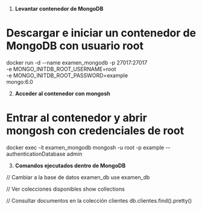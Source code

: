 1. **Levantar contenedor de MongoDB**

# Descargar e iniciar un contenedor de MongoDB con usuario root
docker run -d --name examen_mongodb -p 27017:27017 \
  -e MONGO_INITDB_ROOT_USERNAME=root \
  -e MONGO_INITDB_ROOT_PASSWORD=example \
  mongo:6.0


2. **Acceder al contenedor con mongosh**

# Entrar al contenedor y abrir mongosh con credenciales de root
docker exec -it examen_mongodb mongosh -u root -p example --authenticationDatabase admin


3. **Comandos ejecutados dentro de MongoDB**

// Cambiar a la base de datos examen_db
use examen_db

// Ver colecciones disponibles
show collections

// Consultar documentos en la colección clientes
db.clientes.find().pretty()